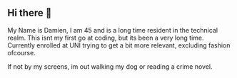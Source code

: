 ## Hi there 👋
My Name is Damien, I am 45 and is a long time resident in the technical realm. 
This isnt my first go at coding, but its been a very long time. 
Currently enrolled at UNI trying to get a bit more relevant, excluding fashion ofcourse. 

If not by my screens, im out walking my dog or reading a crime novel. 

<!--
**jaemting/jaemting** is a ✨ _special_ ✨ repository because its `README.md` (this file) appears on your GitHub profile.


